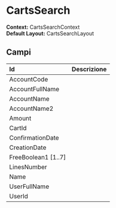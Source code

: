 # CartsSearch

**Context:** CartsSearchContext  
**Default Layout:** CartsSearchLayout



## Campi

| Id | Descrizione |
| :--- | :--- |
| AccountCode |  |
| AccountFullName |  |
| AccountName |  |
| AccountName2 |  |
| Amount |  |
| CartId |  |
| ConfirmationDate |  |
| CreationDate |  |
| FreeBoolean1 \[1..7\] |  |
| LinesNumber |  |
| Name |  |
| UserFullName |  |
| UserId |  |

